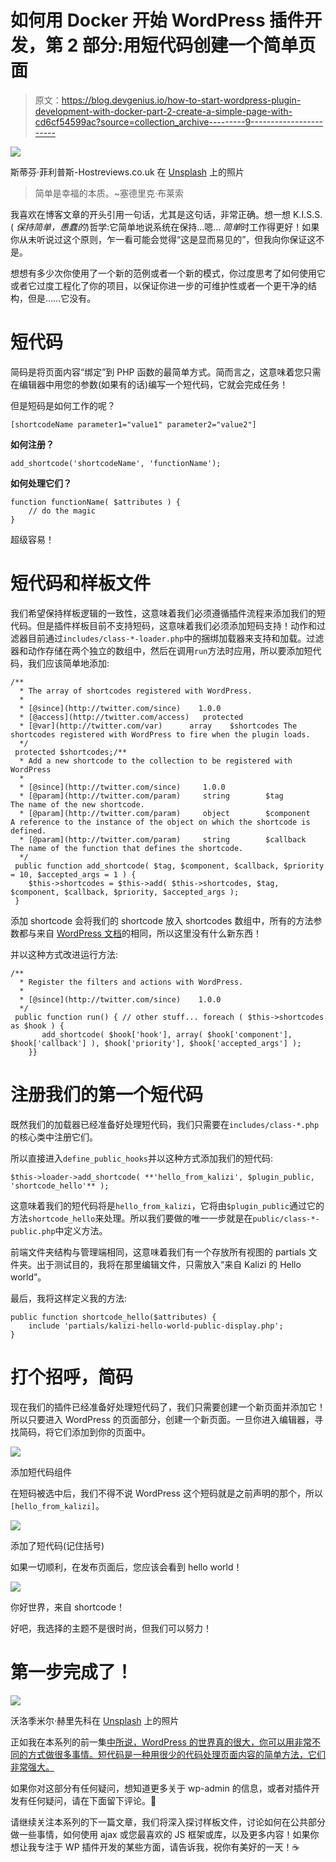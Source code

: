 # 如何用 Docker 开始 WordPress 插件开发，第 2 部分:用短代码创建一个简单页面

> 原文：<https://blog.devgenius.io/how-to-start-wordpress-plugin-development-with-docker-part-2-create-a-simple-page-with-cd6cf54599ac?source=collection_archive---------9----------------------->

![](img/d2d7c1347aff090823e15821fdfbb2a1.png)

斯蒂芬·菲利普斯-Hostreviews.co.uk 在 [Unsplash](https://unsplash.com?utm_source=medium&utm_medium=referral) 上的照片

> 简单是幸福的本质。~塞德里克·布莱索

我喜欢在博客文章的开头引用一句话，尤其是这句话，非常正确。想一想 K.I.S.S. ( *保持简单，愚蠢的*)哲学:它简单地说系统在保持…嗯… *简单*时工作得更好！如果你从未听说过这个原则，乍一看可能会觉得“这是显而易见的”，但我向你保证这不是。

想想有多少次你使用了一个新的范例或者一个新的模式，你过度思考了如何使用它或者它过度工程化了你的项目，以保证你进一步的可维护性或者一个更干净的结构，但是……它没有。

# 短代码

简码是将页面内容“绑定”到 PHP 函数的最简单方式。简而言之，这意味着您只需在编辑器中用您的参数(如果有的话)编写一个短代码，它就会完成任务！

但是短码是如何工作的呢？

```
[shortcodeName parameter1="value1" parameter2="value2"]
```

**如何注册？**

```
add_shortcode('shortcodeName', 'functionName');
```

**如何处理它们？**

```
function functionName( $attributes ) {
    // do the magic
}
```

超级容易！

# 短代码和样板文件

我们希望保持样板逻辑的一致性，这意味着我们必须遵循插件流程来添加我们的短代码。但是插件样板目前不支持短码，这意味着我们必须添加短码支持！动作和过滤器目前通过`includes/class-*-loader.php`中的捆绑加载器来支持和加载。过滤器和动作存储在两个独立的数组中，然后在调用`run`方法时应用，所以要添加短代码，我们应该简单地添加:

```
/**
  * The array of shortcodes registered with WordPress.
  *
  * [@since](http://twitter.com/since)    1.0.0
  * [@access](http://twitter.com/access)   protected
  * [@var](http://twitter.com/var)      array    $shortcodes The shortcodes registered with WordPress to fire when the plugin loads.
  */
 protected $shortcodes;/**
  * Add a new shortcode to the collection to be registered with WordPress
  *
  * [@since](http://twitter.com/since)     1.0.0
  * [@param](http://twitter.com/param)     string        $tag           The name of the new shortcode.
  * [@param](http://twitter.com/param)     object        $component      A reference to the instance of the object on which the shortcode is defined.
  * [@param](http://twitter.com/param)     string        $callback       The name of the function that defines the shortcode.
  */
 public function add_shortcode( $tag, $component, $callback, $priority = 10, $accepted_args = 1 ) {
    $this->shortcodes = $this->add( $this->shortcodes, $tag, $component, $callback, $priority, $accepted_args );
 }
```

添加 shortcode 会将我们的 shortcode 放入 shortcodes 数组中，所有的方法参数都与来自 [WordPress 文档](https://codex.wordpress.org/Shortcode_API)的相同，所以这里没有什么新东西！

并以这种方式改进运行方法:

```
/**
  * Register the filters and actions with WordPress.
  *
  * [@since](http://twitter.com/since)    1.0.0
  */
 public function run() { // other stuff... foreach ( $this->shortcodes as $hook ) {
       add_shortcode( $hook['hook'], array( $hook['component'], $hook['callback'] ), $hook['priority'], $hook['accepted_args'] );
    }}
```

# 注册我们的第一个短代码

既然我们的加载器已经准备好处理短代码，我们只需要在`includes/class-*.php`的核心类中注册它们。

所以直接进入`define_public_hooks`并以这种方式添加我们的短代码:

```
$this->loader->add_shortcode( **'hello_from_kalizi', $plugin_public, 'shortcode_hello'** );
```

这意味着我们的短代码将是`hello_from_kalizi`，它将由`$plugin_public`通过它的方法`shortcode_hello`来处理。所以我们要做的唯一一步就是在`public/class-*-public.php`中定义方法。

前端文件夹结构与管理端相同，这意味着我们有一个存放所有视图的 partials 文件夹。出于测试目的，我将在那里编辑文件，只需放入“来自 Kalizi 的 Hello world”。

最后，我将这样定义我的方法:

```
public function shortcode_hello($attributes) {
    include 'partials/kalizi-hello-world-public-display.php';
}
```

# 打个招呼，简码

现在我们的插件已经准备好处理短代码了，我们只需要创建一个新页面并添加它！所以只要进入 WordPress 的页面部分，创建一个新页面。一旦你进入编辑器，寻找简码，将它们添加到你的页面中。

![](img/20a019caa495c1325c046ce170fec8ef.png)

添加短代码组件

在短码被选中后，我们不得不说 WordPress 这个短码就是之前声明的那个，所以`[hello_from_kalizi]`。

![](img/98024cc445526554bd87b286e9126ef5.png)

添加了短代码(记住括号)

如果一切顺利，在发布页面后，您应该会看到 hello world！

![](img/5a2e830f36fa641d6f2739a2d53900b6.png)

你好世界，来自 shortcode！

好吧，我选择的主题不是很时尚，但我们可以努力！

# 第一步完成了！

![](img/a7868ece68faff1569d45f33d06c0952.png)

沃洛季米尔·赫里先科在 [Unsplash](https://unsplash.com?utm_source=medium&utm_medium=referral) 上的照片

正如我在本系列的前一集[中所说，WordPress 的世界真的很大，你可以用非常不同的方式做很多事情。短代码是一种用很少的代码处理页面内容的简单方法，它们非常强大。](/how-to-start-wordpress-plugin-development-with-docker-part-1-docker-and-admin-panel-6ac9673c9a22)

如果你对这部分有任何疑问，想知道更多关于 wp-admin 的信息，或者对插件开发有任何疑问，请在下面留下评论。💬

请继续关注本系列的下一篇文章，我们将深入探讨样板文件，讨论如何在公共部分做一些事情，如何使用 ajax 或您最喜欢的 JS 框架或库，以及更多内容！如果你想让我专注于 WP 插件开发的某些方面，请告诉我，祝你有美好的一天！☕️